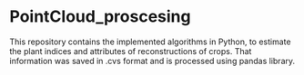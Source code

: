 # PointCloud_proscesing
This repository contains the implemented algorithms in Python, to estimate the plant indices and attributes of reconstructions of crops. That information was saved in .cvs format and is processed using pandas library.
